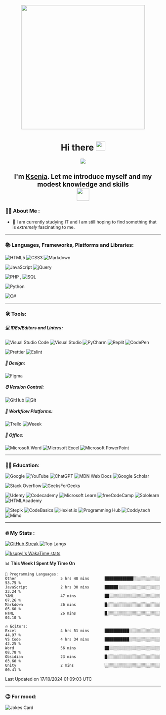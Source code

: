   <div id="header" align="center">
      <img src="https://media.giphy.com/media/v1.Y2lkPTc5MGI3NjExam1jNXd0OXE5bjFnOXJ6b3J3NjJhenh1N3o1dmJ2MXA4YnpxZ20zciZlcD12MV9pbnRlcm5hbF9naWZfYnlfaWQmY3Q9Zw/L1R1tvI9svkIWwpVYr/giphy.gif" width="400"/>
  </div>
  <h1 align= center>Hi there <img src="https://media.giphy.com/media/hvRJCLFzcasrR4ia7z/giphy.gif" width="30px"/></h1>
  <div align="center">
      <img src="https://media.giphy.com/media/v1.Y2lkPTc5MGI3NjExc2kxemh0bW50YnVyZjlscWNlc2tlZGdsZms1Z2swYWI2bXVxaWdvYyZlcD12MV9pbnRlcm5hbF9naWZfYnlfaWQmY3Q9Zw/xT8qB2HYA1vVSxooSY/giphy.gif" heigth="250px"/>
  </div>
  <h2 align= center>I'm <a href="https://github.com/ksupyl" target="_blank">Ksenia</a>. Let me introduce myself and my modest knowledge and skills <br><img src="https://media.giphy.com/media/v1.Y2lkPTc5MGI3NjExM2o0ZHR1eWk0b3p0Y2g3MmI3NzFrdmVoMTA1NXFhaWk3bmVpejA2YSZlcD12MV9pbnRlcm5hbF9naWZfYnlfaWQmY3Q9ZQ/hof5uMY0nBwxyjY9S2/giphy.gif" width="40px"/></h2>

  ### :woman_technologist: About Me :
  - :mag_right: I am currently studying IT and I am still hoping to find something that is *extremely* fascinating to me.

---
  ### :books: Languages, Frameworks, Platforms and Libraries:
  ![HTML5](https://img.shields.io/badge/html5-%23E34F26.svg?style=for-the-badge&logo=html5&logoColor=white)
  ![CSS3](https://img.shields.io/badge/css3-%231572B6.svg?style=for-the-badge&logo=css3&logoColor=white)
  ![Markdown](https://img.shields.io/badge/markdown-%23000000.svg?style=for-the-badge&logo=markdown&logoColor=white)

  ![JavaScript](https://img.shields.io/badge/javascript-%23323330.svg?style=for-the-badge&logo=javascript&logoColor=%23F7DF1E)
  ![jQuery](https://img.shields.io/badge/jquery-%230769AD.svg?style=for-the-badge&logo=jquery&logoColor=white)

  ![PHP](https://img.shields.io/badge/php-%23777BB4.svg?style=for-the-badge&logo=php&logoColor=white) , 
  ![SQL](https://img.shields.io/badge/SQL-blue?logo=SQL)  
  
  ![Python](https://img.shields.io/badge/Python-3776AB?style=for-the-badge&logo=python&logoColor=white)

  ![C#](https://img.shields.io/badge/c%23-%23239120.svg?style=for-the-badge&logo=csharp&logoColor=white)

---
  ### :hammer_and_wrench: Tools:
  ##### :computer: IDEs/Editors and Linters:
  ![Visual Studio Code](https://img.shields.io/badge/Visual%20Studio%20Code-0078d7.svg?style=for-the-badge&logo=visual-studio-code&logoColor=white)
  ![Visual Studio](https://img.shields.io/badge/Visual%20Studio-5C2D91.svg?style=for-the-badge&logo=visual-studio&logoColor=white)
  ![PyCharm](https://img.shields.io/badge/pycharm-143?style=for-the-badge&logo=pycharm&logoColor=black&color=black&labelColor=green)
  ![Replit](https://img.shields.io/badge/Replit-DD1200?style=for-the-badge&logo=Replit&logoColor=white)
  ![CodePen](https://img.shields.io/badge/Codepen-000000?style=for-the-badge&logo=codepen&logoColor=white)  
  
  ![Prettier](https://img.shields.io/badge/prettier-1A2C34?style=for-the-badge&logo=prettier&logoColor=F7BA3E)
  ![Eslint](https://img.shields.io/badge/eslint-3A33D1?style=for-the-badge&logo=eslint&logoColor=white)

  ##### :art: Design:
  ![Figma](https://img.shields.io/badge/figma-%23F24E1E.svg?style=for-the-badge&logo=figma&logoColor=white)

  ##### :alarm_clock: Version Control:
  ![GitHub](https://img.shields.io/badge/github-%23121011.svg?style=for-the-badge&logo=github&logoColor=white)
  ![Git](https://img.shields.io/badge/git-%23F05033.svg?style=for-the-badge&logo=git&logoColor=white)

  ##### :calendar: Workflow Platforms:
  ![Trello](https://img.shields.io/badge/Trello-%23026AA7.svg?style=for-the-badge&logo=Trello&logoColor=white)
  ![Weeek](https://img.shields.io/badge/Weeek-blue?logo=Weeek)

  ##### :office: Office:
  ![Microsoft Word](https://img.shields.io/badge/Microsoft_Word-2B579A?style=for-the-badge&logo=microsoft-word&logoColor=white)
  ![Microsoft Excel](https://img.shields.io/badge/Microsoft_Excel-217346?style=for-the-badge&logo=microsoft-excel&logoColor=white)
  ![Microsoft PowerPoint](https://img.shields.io/badge/Microsoft_PowerPoint-B7472A?style=for-the-badge&logo=microsoft-powerpoint&logoColor=white)

---
  ### :woman_student: Education:
  ![Google](https://img.shields.io/badge/google-4285F4?style=for-the-badge&logo=google&logoColor=white)
  ![YouTube](https://img.shields.io/badge/YouTube-%23FF0000.svg?style=for-the-badge&logo=YouTube&logoColor=white)
  ![ChatGPT](https://img.shields.io/badge/chatGPT-74aa9c?style=for-the-badge&logo=openai&logoColor=white)
  ![MDN Web Docs](https://img.shields.io/badge/MDN_Web_Docs-black?style=for-the-badge&logo=mdnwebdocs&logoColor=white)
  ![Google Scholar](https://img.shields.io/badge/Google%20Scholar-4285F4?style=for-the-badge&logo=google-scholar&logoColor=white)  

  ![Stack Overflow](https://img.shields.io/badge/Stack_Overflow-FE7A16?style=for-the-badge&logo=stack-overflow&logoColor=white)
  ![GeeksForGeeks](https://img.shields.io/badge/GeeksforGeeks-gray?style=for-the-badge&logo=geeksforgeeks&logoColor=35914c)  

  ![Udemy](https://img.shields.io/badge/Udemy-A435F0?style=for-the-badge&logo=Udemy&logoColor=white)
  ![Codecademy](https://img.shields.io/badge/Codecademy-FFF0E5?style=for-the-badge&logo=codecademy&logoColor=1F243A)
  ![Microsoft Learn](https://img.shields.io/badge/Microsoft_Learn-258ffa?style=for-the-badge&logo=microsoft&logoColor=white)
  ![freeCodeCamp](https://img.shields.io/badge/freecodecamp-27273D?style=for-the-badge&logo=freecodecamp&logoColor=white)
  ![Sololearn](	https://img.shields.io/badge/-Sololearn-3a464b?style=for-the-badge&logo=Sololearn&logoColor=white)
  ![HTMLAcademy](https://img.shields.io/badge/HTML%20Academy-302683?style=for-the-badge&logo=HTML%20Academy&logoColor=white)  
  
  ![Stepik](https://img.shields.io/badge/Stepik-black?logo=Stepik)
  ![CodeBasics](https://img.shields.io/badge/CodeBasics-blue?logo=CodeBasics)
  ![Hexlet.io](https://img.shields.io/badge/Hexlet-blue?logo=Hexlet.io)
  ![Programming Hub](https://img.shields.io/badge/Programming_Hub-blue?logo=Programming_Hub)
  ![Coddy.tech](https://img.shields.io/badge/Coddy.tech-blue?logo=Coddy.tech)
  ![Mimo](https://img.shields.io/badge/Mimo-purple?logo=Mimo)

---
  ### :fire: My Stats :
  [![GitHub Streak](https://streak-stats.demolab.com?user=ksupyl&theme=windows-dark)](https://git.io/streak-stats)
  ![Top Langs](https://github-readme-stats.vercel.app/api/top-langs/?username=ksupyl&langs_count=8&theme=tokyonight&layout=donut)    
  
  [![ksupyl's WakaTime stats](https://github-readme-stats.vercel.app/api/wakatime?username=ksupyl&layout=compact&theme=tokyonight)](https://github.com/anuraghazra/github-readme-stats)
  
  <!--START_SECTION:waka-->
📊 **This Week I Spent My Time On** 

```text
💬 Programming Languages: 
Other                    5 hrs 48 mins       █████████████░░░░░░░░░░░░   53.75 % 
JavaScript               2 hrs 30 mins       ██████░░░░░░░░░░░░░░░░░░░   23.24 % 
YAML                     47 mins             ██░░░░░░░░░░░░░░░░░░░░░░░   07.26 % 
Markdown                 36 mins             █░░░░░░░░░░░░░░░░░░░░░░░░   05.60 % 
HTML                     26 mins             █░░░░░░░░░░░░░░░░░░░░░░░░   04.10 % 

🔥 Editors: 
Excel                    4 hrs 51 mins       ███████████░░░░░░░░░░░░░░   44.97 % 
VS Code                  4 hrs 34 mins       ███████████░░░░░░░░░░░░░░   42.25 % 
Word                     56 mins             ██░░░░░░░░░░░░░░░░░░░░░░░   08.78 % 
Obsidian                 23 mins             █░░░░░░░░░░░░░░░░░░░░░░░░   03.60 % 
Unity                    2 mins              ░░░░░░░░░░░░░░░░░░░░░░░░░   00.41 % 
```


 Last Updated on 17/10/2024 01:09:03 UTC
<!--END_SECTION:waka-->

---
   ### :wink: For mood:
  ![Jokes Card](https://readme-jokes.vercel.app/api)

<!--
**ksupyl/ksupyl** is a ✨ _special_ ✨ repository because its `README.md` (this file) appears on your GitHub profile.

Here are some ideas to get you started:

- 🔭 I’m currently working on ...
- 🌱 I’m currently learning ...
- 👯 I’m looking to collaborate on ...
- 🤔 I’m looking for help with ...
- 💬 Ask me about ...
- 📫 How to reach me: ...
- 😄 Pronouns: ...
- ⚡ Fun fact: ...
-->
